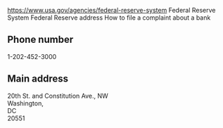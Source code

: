 

https://www.usa.gov/agencies/federal-reserve-system
Federal Reserve System
Federal Reserve address
How to file a complaint about a bank

## Phone number

1-202-452-3000

## Main address

20th St. and Constitution Ave., NW  
Washington,  
DC  
20551
